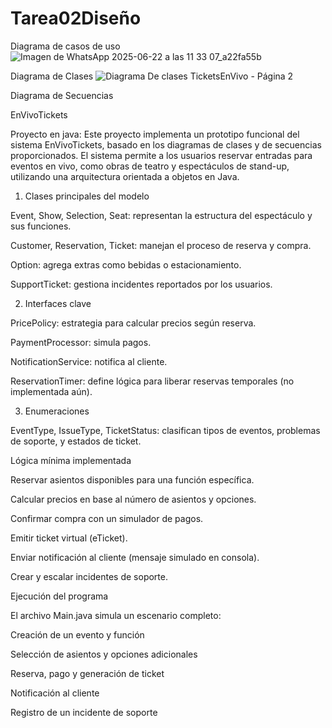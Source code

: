 # Tarea02Diseño


Diagrama de casos de uso
![Imagen de WhatsApp 2025-06-22 a las 11 33 07_a22fa55b](https://github.com/user-attachments/assets/0df8a757-505b-4cd5-a8a8-0ab3fb50f1c3)

Diagrama de Clases
![Diagrama De clases TicketsEnVivo - Página 2](https://github.com/user-attachments/assets/83f26426-c0d4-4114-b595-639b2d972e06)

Diagrama de Secuencias

EnVivoTickets

Proyecto en java:
Este proyecto implementa un prototipo funcional del sistema EnVivoTickets, basado en los diagramas de clases y de secuencias proporcionados. El sistema permite a los usuarios reservar entradas para eventos en vivo, como obras de teatro y espectáculos de stand-up, utilizando una arquitectura orientada a objetos en Java.

1. Clases principales del modelo

Event, Show, Selection, Seat: representan la estructura del espectáculo y sus funciones.

Customer, Reservation, Ticket: manejan el proceso de reserva y compra.

Option: agrega extras como bebidas o estacionamiento.

SupportTicket: gestiona incidentes reportados por los usuarios.

2. Interfaces clave

PricePolicy: estrategia para calcular precios según reserva.

PaymentProcessor: simula pagos.

NotificationService: notifica al cliente.

ReservationTimer: define lógica para liberar reservas temporales (no implementada aún).

3. Enumeraciones
   
EventType, IssueType, TicketStatus: clasifican tipos de eventos, problemas de soporte, y estados de ticket.

Lógica mínima implementada

Reservar asientos disponibles para una función específica.

Calcular precios en base al número de asientos y opciones.

Confirmar compra con un simulador de pagos.

Emitir ticket virtual (eTicket).

Enviar notificación al cliente (mensaje simulado en consola).

Crear y escalar incidentes de soporte.

Ejecución del programa

El archivo Main.java simula un escenario completo:

Creación de un evento y función

Selección de asientos y opciones adicionales

Reserva, pago y generación de ticket

Notificación al cliente

Registro de un incidente de soporte
